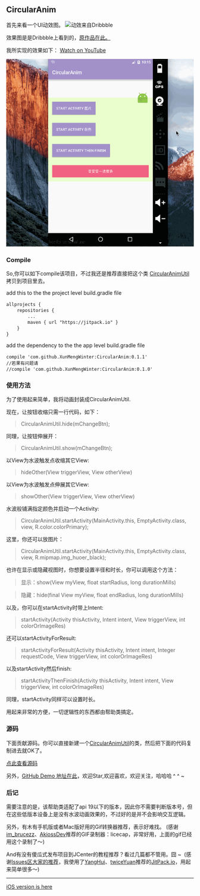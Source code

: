 ## CircularAnim

首先来看一个UI动效图。
![动效来自Dribbble](https://d13yacurqjgara.cloudfront.net/users/62319/screenshots/1945593/shot.gif)

效果图是是Dribbble上看到的，[原作品在此。](https://dribbble.com/shots/1945593-Login-Home-Screen)

我所实现的效果如下：
[Watch on YouTube](https://youtu.be/3u0xFX62mgU)

![CircularAnim](https://raw.githubusercontent.com/XunMengWinter/source/master/gif/CircularAnimDemo.gif)

### Compile
So,你可以如下compile该项目，不过我还是推荐直接把这个类 [CircularAnimUtil](https://raw.githubusercontent.com/XunMengWinter/CircularAnim/master/circularanim/src/main/java/top/wefor/circularanim/CircularAnimUtil.java) 拷贝到项目里去。

add this to the the project level build.gradle file

```
allprojects {
    repositories {
        ...
        maven { url "https://jitpack.io" }
    }
}
```

add the dependency to the the app level build.gradle file

```
compile 'com.github.XunMengWinter:CircularAnim:0.1.1'
//若果有问题请
//compile 'com.github.XunMengWinter:CircularAnim:0.1.0'
```

### 使用方法
为了使用起来简单，我将动画封装成CircularAnimUtil.

现在，让按钮收缩只需一行代码，如下：
> CircularAnimUtil.hide(mChangeBtn);


同理，让按钮伸展开：
> CircularAnimUtil.show(mChangeBtn);


以View为水波触发点收缩其它View:
> hideOther(View triggerView, View otherView)


以View为水波触发点伸展其它View:
> showOther(View triggerView, View otherView)


水波般铺满指定颜色并启动一个Activity:
> CircularAnimUtil.startActivity(MainActivity.this, EmptyActivity.class, view, R.color.colorPrimary);


这里，你还可以放图片：
> CircularAnimUtil.startActivity(MainActivity.this, EmptyActivity.class, view, R.mipmap.img_huoer_black);

也许在显示或隐藏视图时，你想要设置半径和时长，你可以调用这个方法：
> 显示：show(View myView, float startRadius, long durationMills)

> 隐藏：hide(final View myView, float endRadius, long durationMills) 


以及，你可以在startActivity时带上Intent:
> startActivity(Activity thisActivity, Intent intent, View triggerView, int colorOrImageRes)

还可以startActivityForResult:
> startActivityForResult(Activity thisActivity, Intent intent, Integer requestCode, View triggerView, int colorOrImageRes)

以及startActivity然后finish:
> startActivityThenFinish(Activity thisActivity, Intent intent, View triggerView, int colorOrImageRes)


同理，startActivity同样可以设置时长。

用起来非常的方便，一切逻辑性的东西都由帮助类搞定。


### 源码
下面贡献源码。你可以直接新建一个[CircularAnimUtil](https://raw.githubusercontent.com/XunMengWinter/CircularAnim/master/circularanim/src/main/java/top/wefor/circularanim/CircularAnimUtil.java)的类，然后把下面的代码复制进去就OK了。

[点此查看源码](https://raw.githubusercontent.com/XunMengWinter/CircularAnim/master/circularanim/src/main/java/top/wefor/circularanim/CircularAnimUtil.java)

另外，[GitHub Demo 地址在此](https://github.com/XunMengWinter/CircularAnim)，欢迎Star,欢迎喜欢，欢迎关注，哈哈哈 ^ ^ ~


### 后记
需要注意的是，该帮助类适配了api 19以下的版本，因此你不需要判断版本号，但在这些低版本设备上是没有水波动画效果的，不过好的是并不会影响交互逻辑。

另外，有木有手机版或者Mac版好用的Gif转换器推荐，表示好难找。
(感谢[im_brucezz](http://www.jianshu.com/users/693105fbc9cb/timeline)、[AkiossDev](http://www.jianshu.com/users/aedb3232c9e0/timeline)推荐的GIF录制器：licecap，非常好用，上面的gif已经用这个录制了～)

And有没有傻瓜式发布项目到JCenter的教程推荐？看过几篇都不管用。囧 ~ 
(感谢[Issues区大家的推荐](https://github.com/XunMengWinter/CircularAnim/issues)，我使用了[YangHui](https://github.com/kyze8439690)、[twiceYuan](https://github.com/twiceyuan)推荐的[JitPack.io](https://jitpack.io/docs/ANDROID/)，用起来简单很多～)


-------------------------------------------

[iOS version is here](https://github.com/entotsu/TKSubmitTransition)
